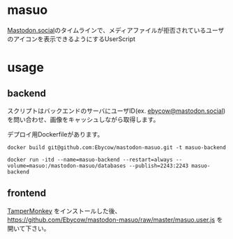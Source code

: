 # masuo
[Mastodon.social](https://mastodon.social)のタイムラインで、メディアファイルが拒否されているユーザのアイコンを表示できるようにするUserScript

# usage
## backend
スクリプトはバックエンドのサーバにユーザID(ex. ebycow@mastodon.social)を問い合わせ、画像をキャッシュしながら取得します。

デプロイ用Dockerfileがあります。
```
docker build git@github.com:Ebycow/mastodon-masuo.git -t masuo-backend
```
```
docker run -itd --name=masuo-backend --restart=always --volume=masuo:/mastodon-masuo/databases --publish=2243:2243 masuo-backend
```

## frontend
[TamperMonkey](https://www.tampermonkey.net/) をインストールした後、 https://github.com/Ebycow/mastodon-masuo/raw/master/masuo.user.js を開いて下さい。  
